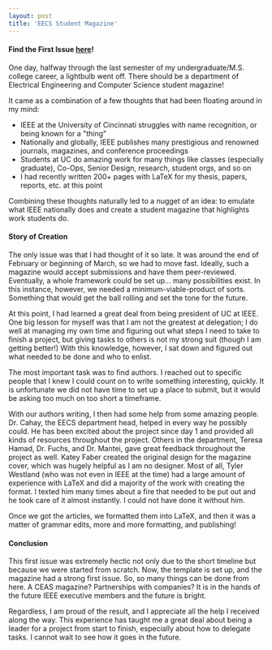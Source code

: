 ```yaml
---
layout: post
title: 'EECS Student Magazine'
---
```


#### Find the First Issue [here](https://santacml.github.io/assets/April_Issue_IEEE_final.pdf)!

One day, halfway through the last semester of my undergraduate/M.S. college career, a lightbulb went off. There should be a department of Electrical Engineering and Computer Science student magazine!

It came as a combination of a few thoughts that had been floating around in my mind:

* IEEE at the University of Cincinnati struggles with name recognition, or being known for a "thing"
* Nationally and globally, IEEE publishes many prestigious and renowned journals, magazines, and conference proceedings
* Students at UC do amazing work for many things like classes (especially graduate), Co-Ops, Senior Design, research, student orgs, and so on
* I had recently written 200+ pages with LaTeX for my thesis, papers, reports, etc. at this point

Combining these thoughts naturally led to a nugget of an idea: to emulate what IEEE nationally does and create a student magazine that highlights work students do.

#### Story of Creation

The only issue was that I had thought of it so late. It was around the end of February or beginning of March, so we had to move fast. Ideally, such a magazine would accept submissions and have them peer-reviewed. Eventually, a whole framework could be set up... many possibilities exist. In this instance, however, we needed a minimum-viable-product of sorts. Something that would get the ball rolling and set the tone for the future.

At this point, I had learned a great deal from being president of UC at IEEE. One big lesson for myself was that I am not the greatest at delegation; I do well at managing my own time and figuring out what steps I need to take to finish a project, but giving tasks to others is not my strong suit (though I am getting better!) With this knowledge, however, I sat down and figured out what needed to be done and who to enlist. 

The most important task was to find authors. I reached out to specific people that I knew I could count on to write something interesting, quickly. It is unfortunate we did not have time to set up a place to submit, but it would be asking too much on too short a timeframe. 

With our authors writing, I then had some help from some amazing people. Dr. Cahay, the EECS department head, helped in every way he possibly could. He has been excited about the project since day 1 and provided all kinds of resources throughout the project. Others in the department, Teresa Hamad, Dr. Fuchs, and Dr. Mantei, gave great feedback throughout the project as well. Katey Faber created the original design for the magazine cover, which was hugely helpful as I am no designer. Most of all, Tyler Westland (who was not even in IEEE at the time) had a large amount of experience with LaTeX and did a majority of the work with creating the format. I texted him many times about a fire that needed to be put out and he took care of it almost instantly. I could not have done it without him. 

Once we got the articles, we formatted them into LaTeX, and then it was a matter of grammar edits, more and more formatting, and publishing!

#### Conclusion

This first issue was extremely hectic not only due to the short timeline but because we were started from scratch. Now, the template is set up, and the magazine had a strong first issue. So, so many things can be done from here. A CEAS magazine? Partnerships with companies? It is in the hands of the future IEEE executive members and the future is bright. 

Regardless, I am proud of the result, and I appreciate all the help I received along the way. This experience has taught me a great deal about being a leader for a project from start to finish, especially about how to delegate tasks. I cannot wait to see how it goes in the future.